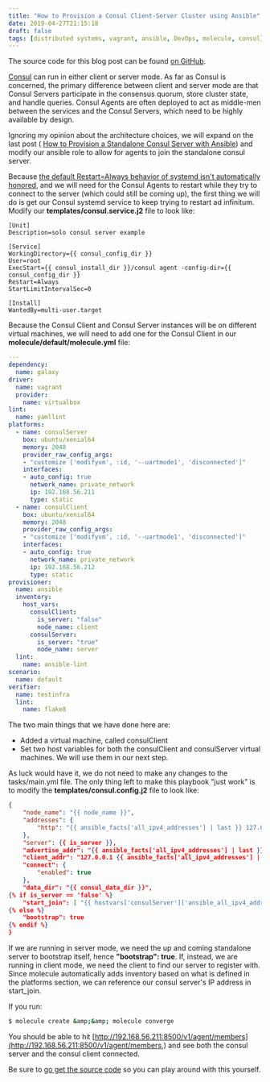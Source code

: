```yaml
---
title: "How to Provision a Consul Client-Server Cluster using Ansible"
date: 2019-04-27T21:15:18
draft: false
tags: [distributed systems, vagrant, ansible, DevOps, molecule, consul]
---
```


The source code for this blog post can be found [on GitHub](https://github.com/nfisher23/some-ansible-examples/tree/master/consul-server).

[Consul](https://www.consul.io) can run in either client or server mode. As far as Consul is concerned, the primary difference between client and server mode are that Consul Servers participate in the consensus quorum, store cluster state, and handle queries. Consul Agents are often deployed to act as middle-men between the services and the Consul Servers, which need to be highly available by design.

Ignoring my opinion about the architecture choices, we will expand on the last post ( [How to Provision a Standalone Consul Server with Ansible](https://nickolasfisher.com/blog/how-to-provision-a-standalone-consul-server-with-ansible)) and modify our ansible role to allow for agents to join the standalone consul server.

Because [the default Restart=Always behavior of systemd isn't automatically honored](https://unix.stackexchange.com/questions/289629/systemd-restart-always-is-not-honored), and we will need for the Consul Agents to restart while they try to connect to the server (which could still be coming up), the first thing we will do is get our Consul systemd service to keep trying to restart ad infinitum. Modify our **templates/consul.service.j2** file to look like:

```
[Unit]
Description=solo consul server example

[Service]
WorkingDirectory={{ consul_config_dir }}
User=root
ExecStart={{ consul_install_dir }}/consul agent -config-dir={{ consul_config_dir }}
Restart=Always
StartLimitIntervalSec=0

[Install]
WantedBy=multi-user.target
```

Because the Consul Client and Consul Server instances will be on different virtual machines, we will need to add one for the Consul Client in our **molecule/default/molecule.yml** file:

```yaml
---
dependency:
  name: galaxy
driver:
  name: vagrant
  provider:
    name: virtualbox
lint:
  name: yamllint
platforms:
  - name: consulServer
    box: ubuntu/xenial64
    memory: 2048
    provider_raw_config_args:
    - "customize ['modifyvm', :id, '--uartmode1', 'disconnected']"
    interfaces:
    - auto_config: true
      network_name: private_network
      ip: 192.168.56.211
      type: static
  - name: consulClient
    box: ubuntu/xenial64
    memory: 2048
    provider_raw_config_args:
    - "customize ['modifyvm', :id, '--uartmode1', 'disconnected']"
    interfaces:
    - auto_config: true
      network_name: private_network
      ip: 192.168.56.212
      type: static
provisioner:
  name: ansible
  inventory:
    host_vars:
      consulClient:
        is_server: "false"
        node_name: client
      consulServer:
        is_server: "true"
        node_name: server
  lint:
    name: ansible-lint
scenario:
  name: default
verifier:
  name: testinfra
  lint:
    name: flake8
```

The two main things that we have done here are:

- Added a virtual machine, called consulClient﻿
- Set two host variables for both the consulClient and consulServer virtual machines. We will use them in our next step.

As luck would have it, we do not need to make any changes to the tasks/main.yml file. The only thing left to make this playbook "just work" is to modify the **templates/consul.config.j2** file to look like:

```json
{
    "node_name": "{{ node_name }}",
    "addresses": {
        "http": "{{ ansible_facts['all_ipv4_addresses'] | last }} 127.0.0.1"
    },
    "server": {{ is_server }},
    "advertise_addr": "{{ ansible_facts['all_ipv4_addresses'] | last }}",
    "client_addr": "127.0.0.1 {{ ansible_facts['all_ipv4_addresses'] | last }}",
    "connect": {
        "enabled": true
    },
    "data_dir": "{{ consul_data_dir }}",
{% if is_server == 'false' %}
    "start_join": [ "{{ hostvars['consulServer']['ansible_all_ipv4_addresses'] | last }}"]
{% else %}
    "bootstrap": true
{% endif %}
}
```

If we are running in server mode, we need the up and coming standalone server to bootstrap itself, hence **"bootstrap": true**. If, instead, we are running in client mode, we need the client to find our server to register with. Since molecule automatically adds inventory based on what is defined in the platforms section, we can reference our consul server's IP address in start\_join.

If you run:

```bash
$ molecule create &amp;&amp; molecule converge
```

You should be able to hit [http://192.168.56.211:8500/v1/agent/members](http://192.168.56.211:8500/v1/agent/members,) and see both the consul server and the consul client connected.

Be sure to [go get the source code](https://github.com/nfisher23/some-ansible-examples/tree/master/consul-server) so you can play around with this yourself.
